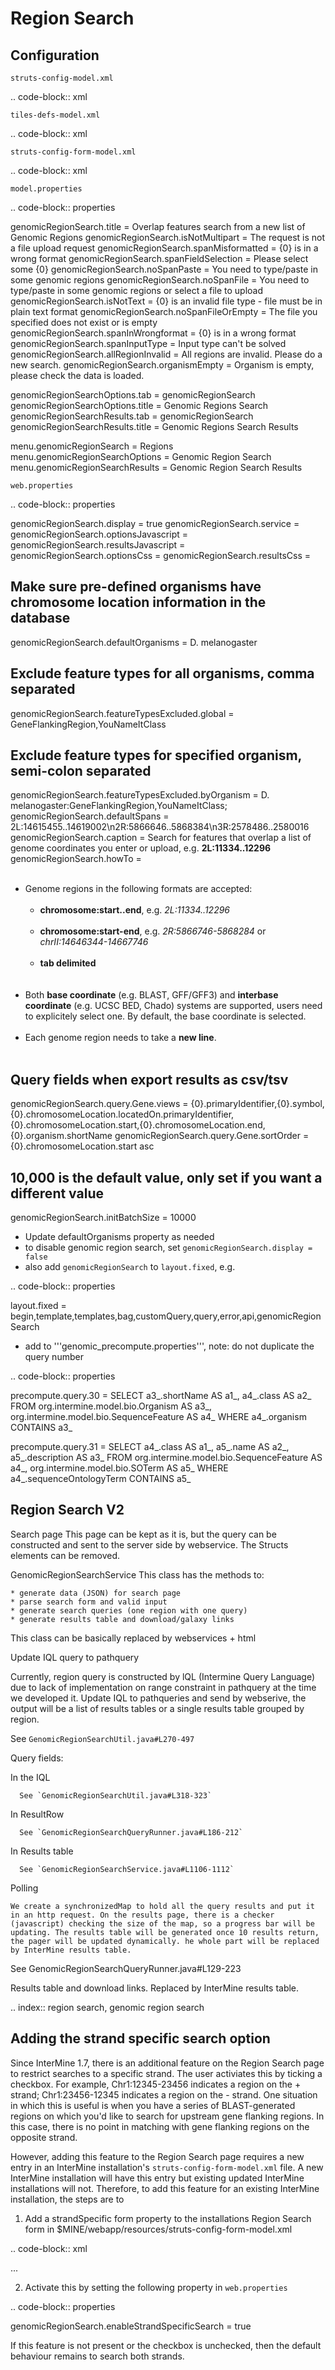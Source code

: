 Region Search
================================

Configuration 
--------------------

`struts-config-model.xml`

.. code-block:: xml

  <action path="/initGenomicRegionSearchOptions" type="org.intermine.bio.web.struts.GenomicRegionSearchOptionsController"/>
  <action path="/genomicRegionSearch" forward="genomicRegionSearchOptions.page"/>
  <action path="/genomicRegionSearchResults" forward="genomicRegionSearchResults.page"/>
  <action input="/genomicRegionSearchOptionsBase.jsp" path="/genomicRegionSearchAction" name="genomicRegionSearchForm" scope="request" type="org.intermine.bio.web.struts.GenomicRegionSearchAction" >
    <forward name="genomicRegionSearchResults" path="/genomicRegionSearchResults.do" redirect="false"/>
    <forward name="genomicRegionSearchOptions" path="/genomicRegionSearch.do" redirect="true"/>
  </action>
  <action path="/genomicRegionSearchAjax" type="org.intermine.bio.web.struts.GenomicRegionSearchAjaxAction"/>

`tiles-defs-model.xml`

.. code-block:: xml

  <definition name="genomicRegionSearchOptions.page" extends="layout.template">
    <put name="body" value="genomicRegionSearchOptions.tile" />
    <put name="pageName" value="genomicRegionSearch" />
  </definition>
  <definition name="genomicRegionSearchOptions.tile" path="/model/genomicRegionSearchOptionsBase.jsp"  controllerUrl="/initGenomicRegionSearchOptions.do" />
  <definition name="genomicRegionSearchResults.page" extends="layout.template">
    <put name="body" value="/model/genomicRegionSearchResultsBase.jsp" />
    <put name="pageName" value="genomicRegionSearchResults" />
  </definition>

`struts-config-form-model.xml`
   
.. code-block:: xml

  <form-bean name="genomicRegionSearchForm" type="org.intermine.bio.web.struts.GenomicRegionSearchForm">
    <form-property name="organism" type="java.lang.String"/>
    <form-property name="featureTypes" type="java.lang.String[]"/>
    <form-property name="pasteInput" type="java.lang.String"/>
    <form-property name="fileInput" type="org.apache.struts.upload.FormFile"/>
    <form-property name="whichInput" type="java.lang.String"/>
    <form-property name="dataFormat" type="java.lang.String" initial="isNotInterBaseCoordinate"/>
    <form-property name="extendedRegionSize" type="java.lang.String"/>
  </form-bean>

`model.properties`

.. code-block:: properties

  genomicRegionSearch.title = Overlap features search from a new list of Genomic Regions
  genomicRegionSearch.isNotMultipart = The request is not a file upload request
  genomicRegionSearch.spanMisformatted = {0} is in a wrong format
  genomicRegionSearch.spanFieldSelection = Please select some {0}
  genomicRegionSearch.noSpanPaste = You need to type/paste in some genomic regions
  genomicRegionSearch.noSpanFile = You need to type/paste in some genomic regions or select a file to upload
  genomicRegionSearch.isNotText = {0} is an invalid file type - file must be in plain text format
  genomicRegionSearch.noSpanFileOrEmpty = The file you specified does not exist or is empty
  genomicRegionSearch.spanInWrongformat = {0} is in a wrong format
  genomicRegionSearch.spanInputType = Input type can't be solved
  genomicRegionSearch.allRegionInvalid = All regions are invalid. Please do a new search.
  genomicRegionSearch.organismEmpty = Organism is empty, please check the data is loaded.

  genomicRegionSearchOptions.tab = genomicRegionSearch
  genomicRegionSearchOptions.title = Genomic Regions Search
  genomicRegionSearchResults.tab = genomicRegionSearch
  genomicRegionSearchResults.title = Genomic Regions Search Results

  menu.genomicRegionSearch = Regions
  menu.genomicRegionSearchOptions = Genomic Region Search
  menu.genomicRegionSearchResults = Genomic Region Search Results

`web.properties`

.. code-block:: properties

  genomicRegionSearch.display = true
  genomicRegionSearch.service =
  genomicRegionSearch.optionsJavascript =
  genomicRegionSearch.resultsJavascript =
  genomicRegionSearch.optionsCss =
  genomicRegionSearch.resultsCss =
  ## Make sure pre-defined organisms have chromosome location information in the database
  genomicRegionSearch.defaultOrganisms = D. melanogaster
  ## Exclude feature types for all organisms, comma separated
  genomicRegionSearch.featureTypesExcluded.global = GeneFlankingRegion,YouNameItClass
  ## Exclude feature types for specified organism, semi-colon separated
  genomicRegionSearch.featureTypesExcluded.byOrganism = D. melanogaster:GeneFlankingRegion,YouNameItClass;
  genomicRegionSearch.defaultSpans = 2L:14615455..14619002\\n2R:5866646..5868384\\n3R:2578486..2580016
  genomicRegionSearch.caption = Search for features that overlap a list of genome coordinates you enter or upload, e.g. <b>2L:11334..12296</b>
  genomicRegionSearch.howTo = <ul>\
                                <li>Genome regions in the following formats are accepted:\
                                    <ul>\
                                        <li><b>chromosome:start..end</b>, e.g. <i>2L:11334..12296</i></li>\
                                        <li><b>chromosome:start-end</b>, e.g. <i>2R:5866746-5868284</i> or <i>chrII:14646344-14667746</i></li>\
                                        <li><b>tab delimited</b></li>\
                                    </ul>\
                                <li>Both <b>base coordinate</b> (e.g. BLAST, GFF/GFF3) and <b>interbase coordinate</b> (e.g. UCSC BED, Chado) systems are supported, users need to explicitely select one. By default, the base coordinate is selected.</li>\
                                <li>Each genome region needs to take a <b>new line</b>.</li>\
                            </ul>
  ## Query fields when export results as csv/tsv
  genomicRegionSearch.query.Gene.views = {0}.primaryIdentifier,{0}.symbol,{0}.chromosomeLocation.locatedOn.primaryIdentifier,{0}.chromosomeLocation.start,{0}.chromosomeLocation.end,{0}.organism.shortName
  genomicRegionSearch.query.Gene.sortOrder = {0}.chromosomeLocation.start asc
  ## 10,000 is the default value, only set if you want a different value
  genomicRegionSearch.initBatchSize = 10000 
  

* Update defaultOrganisms property as needed
* to disable genomic region search, set `genomicRegionSearch.display = false`
* also add `genomicRegionSearch` to `layout.fixed`, e.g. 

.. code-block:: properties

  layout.fixed = begin,template,templates,bag,customQuery,query,error,api,genomicRegionSearch

* add to '''genomic_precompute.properties''', note: do not duplicate the query number

.. code-block:: properties

  precompute.query.30 = SELECT a3_.shortName AS a1_, a4_.class AS a2_ FROM org.intermine.model.bio.Organism AS a3_, org.intermine.model.bio.SequenceFeature AS a4_ WHERE a4_.organism CONTAINS a3_

  precompute.query.31 = SELECT a4_.class AS a1_, a5_.name AS a2_, a5_.description AS a3_ FROM org.intermine.model.bio.SequenceFeature AS a4_, org.intermine.model.bio.SOTerm AS a5_ WHERE a4_.sequenceOntologyTerm CONTAINS a5_ 

Region Search V2
--------------------

Search page
  This page can be kept as it is, but the query can be constructed and sent to the server side by webservice. The Structs elements can be removed.

GenomicRegionSearchService
  This class has the methods to:

    * generate data (JSON) for search page
    * parse search form and valid input
    * generate search queries (one region with one query)
    * generate results table and download/galaxy links

This class can be basically replaced by webservices + html

Update IQL query to pathquery

  Currently, region query is constructed by lQL (Intermine Query Language) due to lack of implementation on range constraint in pathquery at the time we developed it. Update IQL to pathqueries and send by webserive, the output will be a list of results tables or a single results table grouped by region.

See `GenomicRegionSearchUtil.java#L270-497`

Query fields:

  In the IQL

      See `GenomicRegionSearchUtil.java#L318-323`

  In ResultRow
      
      See `GenomicRegionSearchQueryRunner.java#L186-212`

  In Results table

      See `GenomicRegionSearchService.java#L1106-1112`

Polling

	We create a synchronizedMap to hold all the query results and put it in an http request. On the results page, there is a checker (javascript) checking the size of the map, so a progress bar will be updating. The results table will be generated once 10 results return, the pager will be updated dynamically. he whole part will be replaced by InterMine results table.

See GenomicRegionSearchQueryRunner.java#L129-223

Results table and download links. Replaced by InterMine results table. 
	
.. index:: region search, genomic region search

Adding the strand specific search option
------------------------------------------------------------

Since InterMine 1.7, there is an additional feature on the Region Search page to restrict searches to a specific strand.  The user activiates this by ticking a checkbox.  For example, Chr1:12345-23456 indicates a region on the + strand; Chr1:23456-12345 indicates a region on the - strand.  One situation in which this is useful is when you have a series of BLAST-generated regions on which you'd like to search for upstream gene flanking regions.  In this case, there is no point in matching with gene flanking regions on the opposite strand.  

However, adding this feature to the Region Search page requires a new entry in an InterMine installation's `struts-config-form-model.xml` file.  A new InterMine installation will have this entry but existing updated InterMine installations will not.  Therefore, to add this feature for an existing InterMine installation, the steps are to

1. Add a strandSpecific form property to the installations Region Search form in $MINE/webapp/resources/struts-config-form-model.xml

.. code-block:: xml

  <form-bean name="genomicRegionSearchForm" type="org.intermine.bio.web.struts.GenomicRegionSearchForm">
      ...
      <form-property name="strandSpecific" type="java.lang.Boolean"/>
  </form-bean>

2. Activate this by setting the following property in `web.properties`

.. code-block:: properties

  genomicRegionSearch.enableStrandSpecificSearch = true

If this feature is not present or the checkbox is unchecked, then the default behaviour remains to search both strands.
